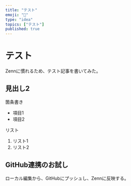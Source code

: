 ```yaml
---
title: "テスト"
emoji: "📌"
type: "idea"
topics: ["テスト"]
published: true
---
```


# テスト
Zennに慣れるため、テスト記事を書いてみた。
## 見出し2
箇条書き
- 項目1
- 項目2

リスト
1. リスト1
2. リスト2
## GitHub連携のお試し
ローカル編集から、GitHubにプッシュし、Zennに反映する。
